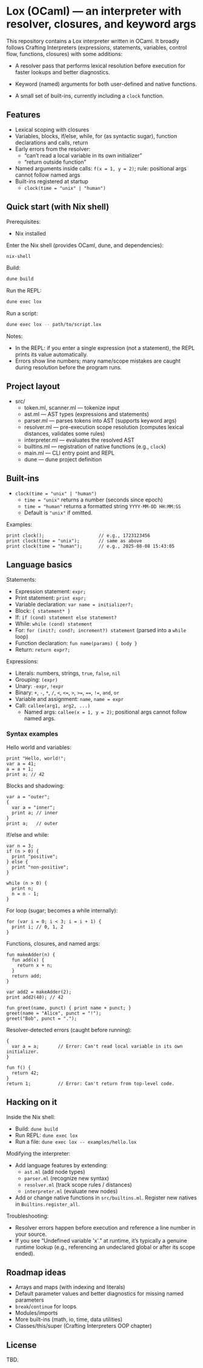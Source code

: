 # Lox (OCaml) — an interpreter with resolver, closures, and keyword args

This repository contains a Lox interpreter written in OCaml. It broadly follows
Crafting Interpreters (expressions, statements, variables, control flow,
functions, closures) with some additions:

- A resolver pass that performs lexical resolution before execution for faster
  lookups and better diagnostics.

- Keyword (named) arguments for both user-defined and native functions.


- A small set of built-ins, currently including a `clock` function.

## Features

- Lexical scoping with closures
- Variables, blocks, if/else, while, for (as syntactic sugar), function
  declarations and calls, return
- Early errors from the resolver:
  - “can’t read a local variable in its own initializer”
  - “return outside function”
- Named arguments inside calls: `f(x = 1, y = 2)`; rule: positional args cannot follow named args
- Built-ins registered at startup
  - `clock(time = "unix" | "human")`

## Quick start (with Nix shell)

Prerequisites:
- Nix installed

Enter the Nix shell (provides OCaml, dune, and dependencies):
```bash
nix-shell
```

Build:
```bash
dune build
```

Run the REPL:
```bash
dune exec lox
```

Run a script:
```bash
dune exec lox -- path/to/script.lox
```

Notes:
- In the REPL: if you enter a single expression (not a statement), the REPL prints its value automatically.
- Errors show line numbers; many name/scope mistakes are caught during resolution before the program runs.

## Project layout

- src/
  - token.ml, scanner.ml — tokenize input
  - ast.ml — AST types (expressions and statements)
  - parser.ml — parses tokens into AST (supports keyword args)
  - resolver.ml — pre-execution scope resolution (computes lexical distances, validates some rules)
  - interpreter.ml — evaluates the resolved AST
  - builtins.ml — registration of native functions (e.g., `clock`)
  - main.ml — CLI entry point and REPL
  - dune — dune project definition

## Built-ins

- `clock(time = "unix" | "human")`
  - `time = "unix"` returns a number (seconds since epoch)
  - `time = "human"` returns a formatted string `YYYY-MM-DD HH:MM:SS`
  - Default is `"unix"` if omitted.

Examples:
```lox
print clock();                    // e.g., 1723123456
print clock(time = "unix");       // same as above
print clock(time = "human");      // e.g., 2025-08-08 15:43:05
```

## Language basics

Statements:
- Expression statement: `expr;`
- Print statement: `print expr;`
- Variable declaration: `var name = initializer?;`
- Block: `{ statement* }`
- If: `if (cond) statement else statement?`
- While: `while (cond) statement`
- For: `for (init?; cond?; increment?) statement` (parsed into a `while` loop)
- Function declaration: `fun name(params) { body }`
- Return: `return expr?;`

Expressions:
- Literals: numbers, strings, `true`, `false`, `nil`
- Grouping: `(expr)`
- Unary: `-expr`, `!expr`
- Binary: `+`, `-`, `*`, `/`, `<`, `<=`, `>`, `>=`, `==`, `!=`, `and`, `or`
- Variable and assignment: `name`, `name = expr`
- Call: `callee(arg1, arg2, ...)`
  - Named args: `callee(x = 1, y = 2)`; positional args cannot follow named args.

### Syntax examples

Hello world and variables:
```lox
print "Hello, world!";
var a = 41;
a = a + 1;
print a; // 42
```

Blocks and shadowing:
```lox
var a = "outer";
{
  var a = "inner";
  print a; // inner
}
print a;   // outer
```

If/else and while:
```lox
var n = 3;
if (n > 0) {
  print "positive";
} else {
  print "non-positive";
}

while (n > 0) {
  print n;
  n = n - 1;
}
```

For loop (sugar; becomes a while internally):
```lox
for (var i = 0; i < 3; i = i + 1) {
  print i; // 0, 1, 2
}
```

Functions, closures, and named args:
```lox
fun makeAdder(n) {
  fun add(x) {
    return x + n;
  }
  return add;
}

var add2 = makeAdder(2);
print add2(40); // 42

fun greet(name, punct) { print name + punct; }
greet(name = "Alice", punct = "!");
greet("Bob", punct = ".");
```

Resolver-detected errors (caught before running):
```lox
{
  var a = a;       // Error: Can't read local variable in its own initializer.
}

fun f() {
  return 42;
}
return 1;          // Error: Can't return from top-level code.
```

## Hacking on it

Inside the Nix shell:
- Build: `dune build`
- Run REPL: `dune exec lox`
- Run a file: `dune exec lox -- examples/hello.lox`

Modifying the interpreter:
- Add language features by extending:
  - `ast.ml` (add node types)
  - `parser.ml` (recognize new syntax)
  - `resolver.ml` (track scope rules / distances)
  - `interpreter.ml` (evaluate new nodes)
- Add or change native functions in `src/builtins.ml`. Register new natives in `Builtins.register_all`.

Troubleshooting:
- Resolver errors happen before execution and reference a line number in your source.
- If you see “Undefined variable 'x'.” at runtime, it’s typically a genuine runtime lookup (e.g., referencing an undeclared global or after its scope ended).

## Roadmap ideas

- Arrays and maps (with indexing and literals)
- Default parameter values and better diagnostics for missing named parameters
- `break`/`continue` for loops
- Modules/imports
- More built-ins (math, io, time, data utilities)
- Classes/this/super (Crafting Interpreters OOP chapter)

## License

TBD.
